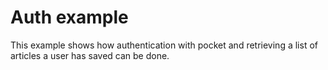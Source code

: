 # Auth example

This example shows how authentication with pocket and retrieving a list of 
articles a user has saved can be done.
